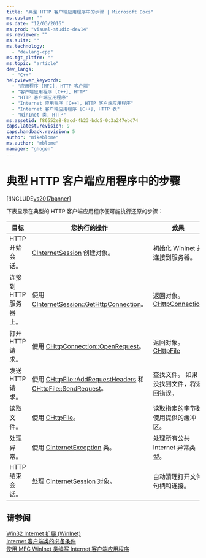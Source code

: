 ```yaml
---
title: "典型 HTTP 客户端应用程序中的步骤 | Microsoft Docs"
ms.custom: ""
ms.date: "12/03/2016"
ms.prod: "visual-studio-dev14"
ms.reviewer: ""
ms.suite: ""
ms.technology: 
  - "devlang-cpp"
ms.tgt_pltfrm: ""
ms.topic: "article"
dev_langs: 
  - "C++"
helpviewer_keywords: 
  - "应用程序 [MFC], HTTP 客户端"
  - "客户端应用程序 [C++], HTTP"
  - "HTTP 客户端应用程序"
  - "Internet 应用程序 [C++], HTTP 客户端应用程序"
  - "Internet 客户端应用程序 [C++], HTTP 表"
  - "WinInet 类, HTTP"
ms.assetid: f86552e8-8acd-4b23-bdc5-0c3a247ebd74
caps.latest.revision: 9
caps.handback.revision: 5
author: "mikeblome"
ms.author: "mblome"
manager: "ghogen"
---
```

# 典型 HTTP 客户端应用程序中的步骤
[!INCLUDE[vs2017banner](../assembler/inline/includes/vs2017banner.md)]

下表显示在典型的 HTTP 客户端应用程序便可能执行还原的步骤：  
  
|目标|您执行的操作|效果|  
|--------|------------|--------|  
|HTTP 开始会话。|[CInternetSession](../mfc/reference/cinternetsession-class.md) 创建对象。|初始化 WinInet 并连接到服务器。|  
|连接到 HTTP 服务器上。|使用 [CInternetSession::GetHttpConnection](../Topic/CInternetSession::GetHttpConnection.md)。|返回对象。[CHttpConnection](../mfc/reference/chttpconnection-class.md)|  
|打开 HTTP 请求。|使用 [CHttpConnection::OpenRequest](../Topic/CHttpConnection::OpenRequest.md)。|返回对象。[CHttpFile](../mfc/reference/chttpfile-class.md)|  
|发送 HTTP 请求。|使用 [CHttpFile::AddRequestHeaders](../Topic/CHttpFile::AddRequestHeaders.md) 和 [CHttpFile::SendRequest](../Topic/CHttpFile::SendRequest.md)。|查找文件。  如果没找到文件，将返回错误。|  
|读取文件。|使用 [CHttpFile](../mfc/reference/chttpfile-class.md)。|读取指定的字节数使用提供的缓冲区。|  
|处理异常。|使用 [CInternetException](../mfc/reference/cinternetexception-class.md) 类。|处理所有公共 Internet 异常类型。|  
|HTTP 结束会话。|处理 [CInternetSession](../mfc/reference/cinternetsession-class.md) 对象。|自动清理打开文件句柄和连接。|  
  
## 请参阅  
 [Win32 Internet 扩展 \(WinInet\)](../mfc/win32-internet-extensions-wininet.md)   
 [Internet 客户端类的必备条件](../mfc/prerequisites-for-internet-client-classes.md)   
 [使用 MFC WinInet 类编写 Internet 客户端应用程序](../mfc/writing-an-internet-client-application-using-mfc-wininet-classes.md)